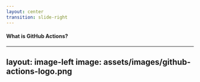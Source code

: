 ```yaml
---
layout: center
transition: slide-right
---
```


#### What is GitHub Actions?

---
layout: image-left
image: assets/images/github-actions-logo.png
---
